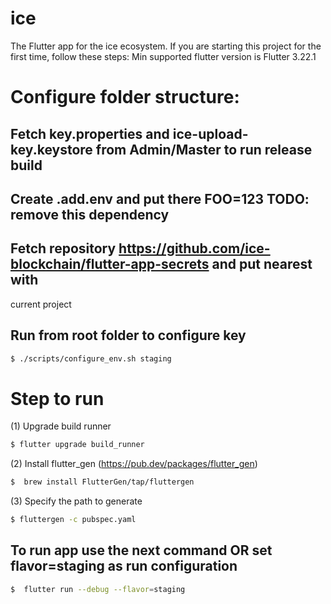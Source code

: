 # ice

The Flutter app for the ice ecosystem.
If you are starting this project for the first time, follow these steps:
Min supported flutter version is Flutter 3.22.1
# Configure folder structure:

## Fetch key.properties and ice-upload-key.keystore from Admin/Master to run release build 
## Create .add.env and put there FOO=123 TODO: remove this dependency
## Fetch repository https://github.com/ice-blockchain/flutter-app-secrets and put nearest with 
current project
## Run from root folder to configure key
```bash
$ ./scripts/configure_env.sh staging
```




# Step to run
(1) Upgrade build runner
```bash
$ flutter upgrade build_runner
```
(2) Install flutter_gen (https://pub.dev/packages/flutter_gen)
```bash
$  brew install FlutterGen/tap/fluttergen
```
(3) Specify the path to generate
```bash
$ fluttergen -c pubspec.yaml
```

## To run app use the next command OR set flavor=staging as run configuration
```bash
$  flutter run --debug --flavor=staging
```

